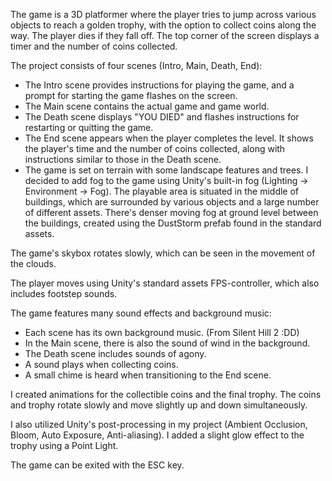 The game is a 3D platformer where the player tries to jump across various objects to reach a golden trophy, with the option to collect coins along the way. The player dies if they fall off. The top corner of the screen displays a timer and the number of coins collected.

The project consists of four scenes (Intro, Main, Death, End):

- The Intro scene provides instructions for playing the game, and a prompt for starting the game flashes on the screen.
- The Main scene contains the actual game and game world.
- The Death scene displays "YOU DIED" and flashes instructions for restarting or quitting the game.
- The End scene appears when the player completes the level. It shows the player's time and the number of coins collected, along with instructions similar to those in the Death scene.
- The game is set on terrain with some landscape features and trees. I decided to add fog to the game using Unity's built-in fog (Lighting -> Environment -> Fog). The playable area is situated in the middle of buildings, which are surrounded by various objects and a large number of different assets. There's denser moving fog at ground level between the buildings, created using the DustStorm prefab found in the standard assets.

The game's skybox rotates slowly, which can be seen in the movement of the clouds.

The player moves using Unity's standard assets FPS-controller, which also includes footstep sounds.

The game features many sound effects and background music:

- Each scene has its own background music. (From Silent Hill 2 :DD)
- In the Main scene, there is also the sound of wind in the background.
- The Death scene includes sounds of agony.
- A sound plays when collecting coins.
- A small chime is heard when transitioning to the End scene.

I created animations for the collectible coins and the final trophy. The coins and trophy rotate slowly and move slightly up and down simultaneously.

I also utilized Unity's post-processing in my project (Ambient Occlusion, Bloom, Auto Exposure, Anti-aliasing). I added a slight glow effect to the trophy using a Point Light.

The game can be exited with the ESC key.
